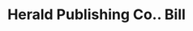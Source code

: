 ---
doi: 10.7916/D8NZ9KP0
date_other: '1890'
date_other_textual: 1890-1899
form: printed ephemera
genre:
- Invoices
name:
- Herald Publishing Co.
object_in_context_url: https://biggert.cul.columbia.edu/items/view/ave_biggert_00745
subject_hierarchical_geographic:
- Helena, Montana, United States
subject_name:
- Herald Publishing Co.
title: Herald Publishing Co.. Bill
sort_title: Herald Publishing Co.. Bill
call_number: ave_biggert_00745
coordinates:
- 46.595805,-112.027031
pid: ave_biggert_00745
identifiers: ave_biggert_00745
thumbnail: false
permalink: /biggert/ave_biggert_00745/
layout: iiif-image-page
---